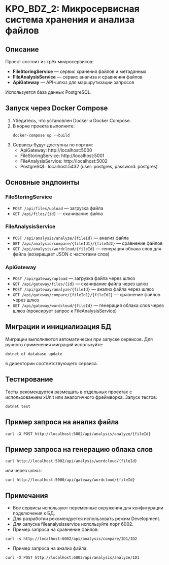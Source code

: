 # KPO_BDZ_2: Микросервисная система хранения и анализа файлов

## Описание
Проект состоит из трёх микросервисов:
- **FileStoringService** — сервис хранения файлов и метаданных
- **FileAnalysisService** — сервис анализа и сравнения файлов
- **ApiGateway** — API-шлюз для маршрутизации запросов

Используется база данных PostgreSQL.

## Запуск через Docker Compose
1. Убедитесь, что установлен Docker и Docker Compose.
2. В корне проекта выполните:
   ```
   docker-compose up --build
   ```
3. Сервисы будут доступны по портам:
   - ApiGateway: http://localhost:5000
   - FileStoringService: http://localhost:5001
   - FileAnalysisService: http://localhost:5002
   - PostgreSQL: localhost:5432 (user: postgres, password: postgres)

## Основные эндпоинты
### FileStoringService
- `POST /api/files/upload` — загрузка файла
- `GET /api/files/{id}` — скачивание файла

### FileAnalysisService
- `POST /api/analysis/analyze/{fileId}` — анализ файла
- `GET /api/analysis/compare/{fileId1}/{fileId2}` — сравнение файлов
- `GET /api/analysis/wordcloud/{fileId}` — генерация облака слов для файла (возвращает JSON с частотами слов)

### ApiGateway
- `POST /api/gateway/upload` — загрузка файла через шлюз
- `GET /api/gateway/files/{id}` — скачивание файла через шлюз
- `POST /api/gateway/analyze/{fileId}` — анализ файла через шлюз
- `GET /api/gateway/compare/{fileId1}/{fileId2}` — сравнение файлов через шлюз
- `GET /api/gateway/wordcloud/{fileId}` — генерация облака слов через шлюз (проксирует запрос к FileAnalysisService)

## Миграции и инициализация БД
Миграции выполняются автоматически при запуске сервисов. Для ручного применения миграций используйте:
```
dotnet ef database update
```
в директории соответствующего сервиса.

## Тестирование
Тесты рекомендуется размещать в отдельных проектах с использованием xUnit или аналогичного фреймворка. Запуск тестов:
```
dotnet test
```

## Пример запроса на анализ файла
```
curl -X POST http://localhost:5002/api/analysis/analyze/{fileId}
```

## Пример запроса на генерацию облака слов
```
curl http://localhost:5002/api/analysis/wordcloud/{fileId}
```
или через шлюз:
```
curl http://localhost:5000/api/gateway/wordcloud/{fileId}
```

## Примечания
- Все сервисы используют переменные окружения для конфигурации подключения к БД.
- Для разработки рекомендуется использовать режим Development.
- Для запуска fileanalysisservice используйте порт 6002.
- Пример запроса на сравнение файлов:

```
curl -s http://localhost:6002/api/analysis/compare/ID1/ID2
```

- Пример запроса на анализ файла:

```
curl -X POST http://localhost:6002/api/analysis/analyze/ID1
```
